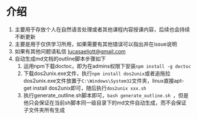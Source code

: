 # 介绍
1. 主要用于存放个人在自然语言处理或者其他课程内容授课内容，后续也会持续不断更新
1. 主要是用于仅供学习所用，如果需要有其他错误可以指出并在issue说明
1. 如果有其他问题请私信 lucasaeliott@gmail.com
1. 自动生成md文档的outline脚本步骤如下
   1. 运用npm下载doctoc，即为在admins权限下安装`npm install -g doctoc`
   1. 下载dos2unix.exe文件，执行`npm install dos2unix`或者追拖拉dos2unix.exe文件放置于`C:\Windows\System32`文件夹，linux直接apt-get install dos2unix即可，随后执行`dos2unix xxx.sh`
   1. 执行generate_outline.sh脚本即可，`bash generate_outline.sh `，但是他只会保证在当前sh脚本同一级目录下的md文件自动生成，而不会保证子文件夹所有生成
